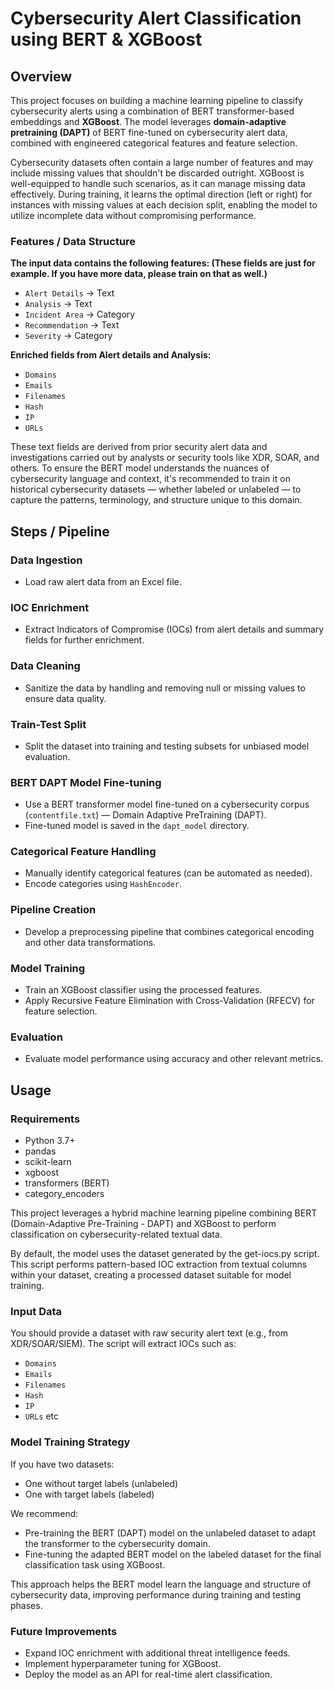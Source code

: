 # **Cybersecurity Alert Classification using BERT & XGBoost**

## **Overview**

This project focuses on building a machine learning pipeline to classify cybersecurity alerts using a combination of BERT transformer-based embeddings and **XGBoost**. The model leverages **domain-adaptive pretraining (DAPT)** of BERT fine-tuned on cybersecurity alert data, combined with engineered categorical features and feature selection.

Cybersecurity datasets often contain a large number of features and may include missing values that shouldn't be discarded outright. XGBoost is well-equipped to handle such scenarios, as it can manage missing data effectively. During training, it learns the optimal direction (left or right) for instances with missing values at each decision split, enabling the model to utilize incomplete data without compromising performance.

### **Features / Data Structure**

**The input data contains the following features: (These fields are just for example. If you have more data, please train on that as well.)** 

- `Alert Details` → Text
- `Analysis` → Text
- `Incident Area` → Category
- `Recommendation` → Text
- `Severity` → Category

**Enriched fields from Alert details and Analysis:**

- `Domains`
- `Emails`
- `Filenames`
- `Hash`
- `IP`
- `URLs`

These text fields are derived from prior security alert data and investigations carried out by analysts or security tools like XDR, SOAR, and others. To ensure the BERT model understands the nuances of cybersecurity language and context, it's recommended to train it on historical cybersecurity datasets — whether labeled or unlabeled — to capture the patterns, terminology, and structure unique to this domain.

## **Steps / Pipeline**

### **Data Ingestion**

- Load raw alert data from an Excel file.

### **IOC Enrichment**

- Extract Indicators of Compromise (IOCs) from alert details and summary fields for further enrichment.

### **Data Cleaning**

- Sanitize the data by handling and removing null or missing values to ensure data quality.

### **Train-Test Split**

- Split the dataset into training and testing subsets for unbiased model evaluation.

### **BERT DAPT Model Fine-tuning**

- Use a BERT transformer model fine-tuned on a cybersecurity corpus (`contentfile.txt`) — Domain Adaptive PreTraining (DAPT).
- Fine-tuned model is saved in the `dapt_model` directory.

### **Categorical Feature Handling**

- Manually identify categorical features (can be automated as needed).
- Encode categories using `HashEncoder`.

### **Pipeline Creation**

- Develop a preprocessing pipeline that combines categorical encoding and other data transformations.

### **Model Training**

- Train an XGBoost classifier using the processed features.
- Apply Recursive Feature Elimination with Cross-Validation (RFECV) for feature selection.

### **Evaluation**

- Evaluate model performance using accuracy and other relevant metrics.

## **Usage**

### **Requirements**
- Python 3.7+
- pandas
- scikit-learn
- xgboost
- transformers (BERT)
- category_encoders

This project leverages a hybrid machine learning pipeline combining BERT (Domain-Adaptive Pre-Training - DAPT) and XGBoost to perform classification on cybersecurity-related textual data.

By default, the model uses the dataset generated by the get-iocs.py script. This script performs pattern-based IOC extraction from textual columns within your dataset, creating a processed dataset suitable for model training.

### Input Data
You should provide a dataset with raw security alert text (e.g., from XDR/SOAR/SIEM). The script will extract IOCs such as:
- `Domains`
- `Emails`
- `Filenames`
- `Hash`
- `IP`
- `URLs` etc

### Model Training Strategy

If you have two datasets:
- One without target labels (unlabeled)
- One with target labels (labeled)

We recommend:
- Pre-training the BERT (DAPT) model on the unlabeled dataset to adapt the transformer to the cybersecurity domain.
- Fine-tuning the adapted BERT model on the labeled dataset for the final classification task using XGBoost.

This approach helps the BERT model learn the language and structure of cybersecurity data, improving performance during training and testing phases.

### **Future Improvements**

- Expand IOC enrichment with additional threat intelligence feeds.
- Implement hyperparameter tuning for XGBoost.
- Deploy the model as an API for real-time alert classification.
